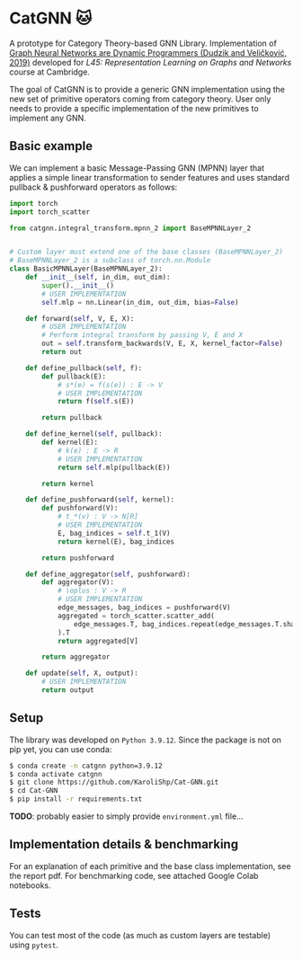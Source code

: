 # CatGNN 🐱

A prototype for Category Theory-based GNN Library. Implementation of [Graph Neural Networks are Dynamic Programmers (Dudzik and Veličković, 2019)](https://arxiv.org/abs/2203.15544) developed for *L45: Representation Learning on Graphs and Networks* course at Cambridge.

The goal of CatGNN is to provide a generic GNN implementation using the new set of primitive operators coming from category theory. User only needs to provide a specific implementation of the new primitives to implement any GNN.

## Basic example

We can implement a basic Message-Passing GNN (MPNN) layer that applies a simple linear transformation to sender features and uses standard pullback & pushforward operators as follows:

```python
import torch
import torch_scatter

from catgnn.integral_transform.mpnn_2 import BaseMPNNLayer_2


# Custom layer must extend one of the base classes (BaseMPNNLayer_2)
# BaseMPNNLayer_2 is a subclass of torch.nn.Module
class BasicMPNNLayer(BaseMPNNLayer_2):
    def __init__(self, in_dim, out_dim):
        super().__init__()
        # USER IMPLEMENTATION
        self.mlp = nn.Linear(in_dim, out_dim, bias=False)

    def forward(self, V, E, X):
        # USER IMPLEMENTATION
        # Perform integral transform by passing V, E and X
        out = self.transform_backwards(V, E, X, kernel_factor=False)
        return out

    def define_pullback(self, f):
        def pullback(E):
            # s*(e) = f(s(e)) : E -> V
            # USER IMPLEMENTATION
            return f(self.s(E))

        return pullback

    def define_kernel(self, pullback):
        def kernel(E):
            # k(e) : E -> R
            # USER IMPLEMENTATION
            return self.mlp(pullback(E))

        return kernel

    def define_pushforward(self, kernel):
        def pushforward(V):
            # t_*(v) : V -> N[R]
            # USER IMPLEMENTATION
            E, bag_indices = self.t_1(V)
            return kernel(E), bag_indices

        return pushforward

    def define_aggregator(self, pushforward):
        def aggregator(V):
            # \oplus : V -> R
            # USER IMPLEMENTATION
            edge_messages, bag_indices = pushforward(V)
            aggregated = torch_scatter.scatter_add(
                edge_messages.T, bag_indices.repeat(edge_messages.T.shape[0], 1)
            ).T
            return aggregated[V]

        return aggregator

    def update(self, X, output):
        # USER IMPLEMENTATION
        return output
```

## Setup

The library was developed on `Python 3.9.12`. Since the package is not on pip yet, you can use conda:

```bash
$ conda create -n catgnn python=3.9.12
$ conda activate catgnn
$ git clone https://github.com/KaroliShp/Cat-GNN.git
$ cd Cat-GNN
$ pip install -r requirements.txt
```

**TODO**: probably easier to simply provide `environment.yml` file...

## Implementation details & benchmarking

For an explanation of each primitive and the base class implementation, see the report pdf. For benchmarking code, see attached Google Colab notebooks.

## Tests

You can test most of the code (as much as custom layers are testable) using `pytest`.